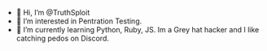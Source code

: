 - 👋 Hi, I’m @TruthSploit
- 👀 I’m interested in Pentration Testing.
- 🌱 I’m currently learning Python, Ruby, JS.
Im a Grey hat hacker and I like catching pedos on Discord.
